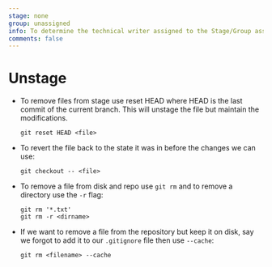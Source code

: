 ```yaml
---
stage: none
group: unassigned
info: To determine the technical writer assigned to the Stage/Group associated with this page, see https://about.gitlab.com/handbook/engineering/ux/technical-writing/#designated-technical-writers
comments: false
---
```


# Unstage

- To remove files from stage use reset HEAD where HEAD is the last commit of the current branch. This will unstage the file but maintain the modifications.

  ```shell
  git reset HEAD <file>
  ```

- To revert the file back to the state it was in before the changes we can use:

  ```shell
  git checkout -- <file>
  ```

- To remove a file from disk and repo use `git rm` and to remove a directory use the `-r` flag:

  ```shell
  git rm '*.txt'
  git rm -r <dirname>
  ```

- If we want to remove a file from the repository but keep it on disk, say we forgot to add it to our `.gitignore` file then use `--cache`:

  ```shell
  git rm <filename> --cache
  ```
